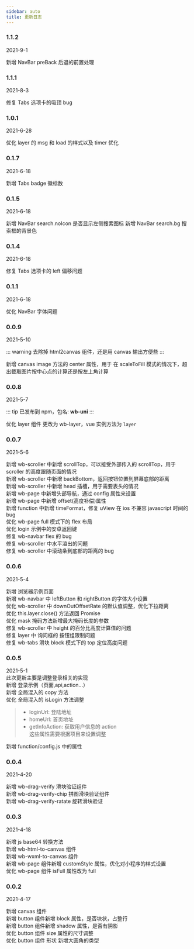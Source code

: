 ```yaml
---
sidebar: auto
title: 更新日志
---
```


### 1.1.2

<font class="ver-date">2021-9-1</font>

<font class="ver-add ver-span">新增</font> NavBar preBack 后退的前置处理

### 1.1.1

<font class="ver-date">2021-8-3</font>

<font class="ver-fix ver-span">修复</font> Tabs 选项卡的吸顶 bug

### 1.0.1

<font class="ver-date">2021-6-28</font>

<font class="ver-opt ver-span">优化</font> layer 的 msg 和 load 的样式以及 timer 优化

### 0.1.7

<font class="ver-date">2021-6-18</font>

<font class="ver-add ver-span">新增</font> Tabs badge 徽标数

### 0.1.5

<font class="ver-date">2021-6-18</font>

<font class="ver-add ver-span">新增</font> NavBar search.noIcon 是否显示左侧搜索图标
<font class="ver-add ver-span">新增</font> NavBar search.bg 搜索框的背景色

### 0.1.4

<font class="ver-date">2021-6-18</font>

<font class="ver-fix ver-span">修复</font> Tabs 选项卡的 left 偏移问题

### 0.1.1

<font class="ver-date">2021-6-18</font>

<font class="ver-opt ver-span">优化</font> NavBar 字体问题

### 0.0.9

<font class="ver-date">2021-5-10</font>

::: warning
去除掉 html2canvas 组件，还是用 canvas 输出方便些
:::

<font class="ver-add ver-span">新增</font> canvas image 方法的 center 属性，用于 在 scaleToFill 模式的情况下，超出截取图片按中心点的计算还是按左上角计算

### 0.0.8

<font class="ver-date">2021-5-7</font>

::: tip
已发布到 npm，包名: <font class="ver-add ver-span">**wb-uni**</font>
:::

<font class="ver-opt ver-span">优化</font> layer 组件 更改为 wb-layer，vue 实例方法为 `layer`

### 0.0.7

<font class="ver-date">2021-5-6</font>

<font class="ver-add ver-span">新增</font> wb-scroller 中新增 scrollTop，可以接受外部传入的 scrollTop，用于 scroller 的高度跟随页面的情况  
<font class="ver-add ver-span">新增</font> wb-scroller 中新增 backBottom，返回按钮位置到屏幕底部的距离  
<font class="ver-add ver-span">新增</font> wb-scroller 中新增 head 插槽，用于需要表头的情况  
<font class="ver-add ver-span">新增</font> wb-page 中新增头部导航，通过 config 属性来设置  
<font class="ver-add ver-span">新增</font> wb-page 中新增 offset(高度补偿)属性  
<font class="ver-add ver-span">新增</font> function 中新增 timeFormat，修复 uView 在 ios 不兼容 javascript 时间的 bug  
<font class="ver-opt ver-span">优化</font> wb-page full 模式下的 flex 布局  
<font class="ver-opt ver-span">优化</font> login 示例中的安卓返回键  
<font class="ver-fix ver-span">修复</font> wb-navbar flex 的 bug  
<font class="ver-fix ver-span">修复</font> wb-scroller 中水平溢出的问题  
<font class="ver-fix ver-span">修复</font> wb-scroller 中滚动条到底部的距离的 bug

### 0.0.6

<font class="ver-date">2021-5-4</font>

<font class="ver-add ver-span">新增</font> 浏览器示例页面  
<font class="ver-add ver-span">新增</font> wb-navbar 中 leftButton 和 rightButton 的字体大小设置  
<font class="ver-opt ver-span">优化</font> wb-scroller 中 downOutOffsetRate 的默认值调整，优化下拉距离  
<font class="ver-opt ver-span">优化</font> this.layer.close() 方法返回 Promise  
<font class="ver-opt ver-span">优化</font> mask 掩码方法新增最大掩码长度的参数  
<font class="ver-fix ver-span">修复</font> wb-scroller 中 height 的百分比高度计算值的问题  
<font class="ver-fix ver-span">修复</font> layer 中 询问框的 按钮组限制问题  
<font class="ver-fix ver-span">修复</font> wb-tabs 滑块 block 模式下的 top 定位高度问题

### 0.0.5

<font class="ver-date">2021-5-1</font>  
此次更新主要是调整登录相关的实现  
<font class="ver-opt ver-span">新增</font> 登录示例（页面,api,action...）  
<font class="ver-opt ver-span">新增</font> 全局混入的 copy 方法  
<font class="ver-opt ver-span">优化</font> 全局混入的 isLogin 方法调整

> - loginUrl: 登陆地址
> - homeUrl: 首页地址
> - getInfoAction: 获取用户信息的 action  
>    这些属性需要根据项目来设置调整

<font class="ver-opt ver-span">新增</font> function/config.js 中的属性

### 0.0.4

<font class="ver-date">2021-4-20</font>

<font class="ver-add ver-span">新增</font> wb-drag-verify 滑块验证组件  
<font class="ver-add ver-span">新增</font> wb-drag-verify-chip 拼图滑块验证组件  
<font class="ver-add ver-span">新增</font> wb-drag-verify-ratate 旋转滑块验证

### 0.0.3

<font class="ver-date">2021-4-18</font>

<font class="ver-add ver-span">新增</font> js base64 转换方法  
<font class="ver-add ver-span">新增</font> wb-html-to-canvas 组件  
<font class="ver-add ver-span">新增</font> wb-wxml-to-canvas 组件  
<font class="ver-add ver-span">新增</font> wb-page 组件新增 customStyle 属性，优化对小程序的样式设置  
<font class="ver-opt ver-span">优化</font> wb-page 组件 isFull 属性改为 full

### 0.0.2

<font class="ver-date">2021-4-17</font>

<font class="ver-add ver-span">新增</font> canvas 组件  
<font class="ver-add ver-span">新增</font> button 组件新增 block 属性，是否块状，占整行  
<font class="ver-add ver-span">新增</font> button 组件新增 shadow 属性，是否有阴影  
<font class="ver-opt ver-span">优化</font> button 组件 size 属性的尺寸调整  
<font class="ver-opt ver-span">优化</font> button 组件 形状 新增大圆角的类型
